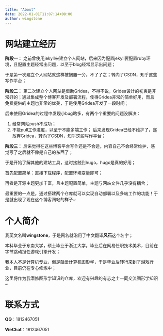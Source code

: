 ```yaml
---
title: "About"
date: 2022-01-01T11:07:14+08:00
author: wingstone
---
```


# 网站建立经历

**阶段一：** 之前曾使用jekyll来建立个人网站，后来因为配置jekyll要配置ruby环境，且配置主题经常出问题，以至于blog经常显示出问题；

于是第一次建立个人网站就这样被搁置一旁，不了了之；转向了CSDN，知乎这些写作平台；

**阶段二：** 第二次建立个人网站是借助Gridea，不得不说，Gridea设计的初衷是非常好的；通过集成整个博客开发及部署流程，使得Gridea非常的简单好用，而且免费提供的主题也非常的优美，于是使用Gridea开发了一段时间；

后来使用Gridea的过程中发现小bug略多，有两个个重要的问题没解决：
1. 经常网站push不成功；
2. 不能pull工作进度，以至于不能多端工作；
后来发现Gridea已经不维护了，遂放弃Gridea，转向了CSDN，知乎这些写作平台；

**阶段三：** 后来觉得在这些博客平台写作还是不合适，内容自己不会经常维护，感觉写了之后就不像是自己的东西了；

于是开始了解其他的建站工具，这时接触到hugo，hugo是真的好用；

首先配置简单：直接下载程序，配置环境变量即可；

再者是开源主题更加丰富，且主题配置简单，主题与网站文件几乎没有耦合；

最重要的一点是，通过搭建两个仓库就可以实现自动部署以及多端工作的功能！于是就出现了现在这个博客网站的样子~

# 个人简介

我英文名叫**wingstone**，于是网名就沿用了中文翻译**风石**这个名字；

本科毕业于东南大学，硕士毕业于浙江大学，毕业后在网易任职技术美术，目前在字节跳动担任游戏引擎开发；

我本人不是计算机专业，但是酷爱计算机图形学，于是毕业后转行来到了游戏行业，目前仍在专心修炼中；

这里将作为我潜修图形学知识的仓库，欢迎有兴趣的有志之士一同交流图形学知识~

# 联系方式

**QQ**：1812467051

**WeChat**：1812467051